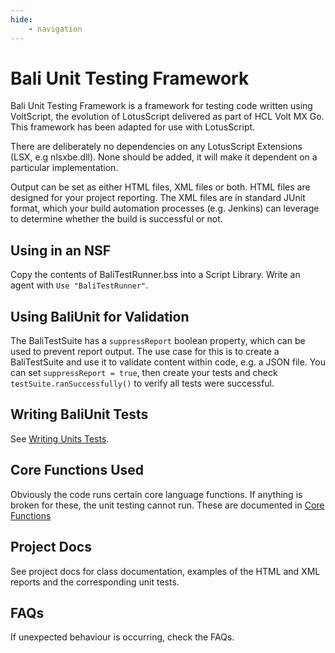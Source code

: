 ```yaml
---
hide:
    - navigation
---
```

# Bali Unit Testing Framework

Bali Unit Testing Framework is a framework for testing code written using VoltScript, the evolution of LotusScript delivered as part of HCL Volt MX Go. This framework has been adapted for use with LotusScript.

There are deliberately no dependencies on any LotusScript Extensions (LSX, e.g nlsxbe.dll). None should be added, it will make it dependent on a particular implementation.

Output can be set as either HTML files, XML files or both. HTML files are designed for your project reporting. The XML files are in standard JUnit format, which your build automation processes (e.g. Jenkins) can leverage to determine whether the build is successful or not.

## Using in an NSF

Copy the contents of BaliTestRunner.bss into a Script Library. Write an agent with `Use "BaliTestRunner"`.

## Using BaliUnit for Validation

The BaliTestSuite has a `suppressReport` boolean property, which can be used to prevent report output. The use case for this is to create a BaliTestSuite and use it to validate content within code, e.g. a JSON file. You can set `suppressReport = true`, then create your tests and check `testSuite.ranSuccessfully()` to verify all tests were successful.

## Writing BaliUnit Tests

See [Writing Units Tests](Writing-Unit-Tests/index.md).

## Core Functions Used

Obviously the code runs certain core language functions. If anything is broken for these, the unit testing cannot run. These are documented in [Core Functions](CoreFunctions.md)

## Project Docs

See project docs for class documentation, examples of the HTML and XML reports and the corresponding unit tests.

## FAQs

If unexpected behaviour is occurring, check the FAQs.
